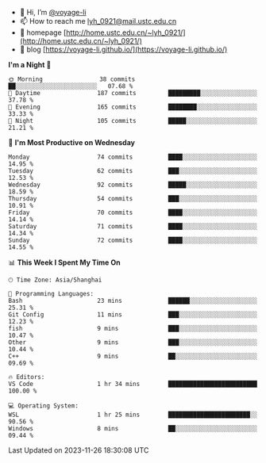 - 👋 Hi, I’m [@voyage-li](https://github.com/voyage-li/)
- 📫 How to reach me [lyh_0921@mail.ustc.edu.cn](mailto:lyh_0921@mail.ustc.edu.cn)
- 👯 homepage [http://home.ustc.edu.cn/~lyh_0921/](http://home.ustc.edu.cn/~lyh_0921/)
- 🥤 blog [https://voyage-li.github.io/](https://voyage-li.github.io/)

<!--START_SECTION:waka-->
**I'm a Night 🦉** 

```text
🌞 Morning                38 commits          ██░░░░░░░░░░░░░░░░░░░░░░░   07.68 % 
🌆 Daytime                187 commits         █████████░░░░░░░░░░░░░░░░   37.78 % 
🌃 Evening                165 commits         ████████░░░░░░░░░░░░░░░░░   33.33 % 
🌙 Night                  105 commits         █████░░░░░░░░░░░░░░░░░░░░   21.21 % 
```
📅 **I'm Most Productive on Wednesday** 

```text
Monday                   74 commits          ████░░░░░░░░░░░░░░░░░░░░░   14.95 % 
Tuesday                  62 commits          ███░░░░░░░░░░░░░░░░░░░░░░   12.53 % 
Wednesday                92 commits          █████░░░░░░░░░░░░░░░░░░░░   18.59 % 
Thursday                 54 commits          ███░░░░░░░░░░░░░░░░░░░░░░   10.91 % 
Friday                   70 commits          ████░░░░░░░░░░░░░░░░░░░░░   14.14 % 
Saturday                 71 commits          ████░░░░░░░░░░░░░░░░░░░░░   14.34 % 
Sunday                   72 commits          ████░░░░░░░░░░░░░░░░░░░░░   14.55 % 
```


📊 **This Week I Spent My Time On** 

```text
🕑︎ Time Zone: Asia/Shanghai

💬 Programming Languages: 
Bash                     23 mins             ██████░░░░░░░░░░░░░░░░░░░   25.31 % 
Git Config               11 mins             ███░░░░░░░░░░░░░░░░░░░░░░   12.23 % 
fish                     9 mins              ███░░░░░░░░░░░░░░░░░░░░░░   10.47 % 
Other                    9 mins              ███░░░░░░░░░░░░░░░░░░░░░░   10.44 % 
C++                      9 mins              ██░░░░░░░░░░░░░░░░░░░░░░░   09.69 % 

🔥 Editors: 
VS Code                  1 hr 34 mins        █████████████████████████   100.00 % 

💻 Operating System: 
WSL                      1 hr 25 mins        ███████████████████████░░   90.56 % 
Windows                  8 mins              ██░░░░░░░░░░░░░░░░░░░░░░░   09.44 % 
```


 Last Updated on 2023-11-26 18:30:08 UTC
<!--END_SECTION:waka-->